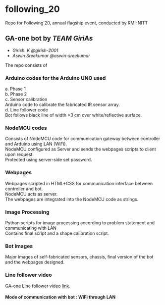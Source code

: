 # following_20
Repo for Following'20, annual flagship event, conducted by RMI-NITT

## GA-one bot by *TEAM GiriAs*

- *Girish. K @girish-2001*
- *Aswin Sreekumar @aswin-sreekumar*

The repo consists of

### Arduino codes for the Arduino UNO used
  a. Phase 1<br />
  b. Phase 2<br />
  c. Sensor calibration<br />
        Arduino code to calibrate the fabricated IR sensor array. <br />
  d. Line follower code<br />
        Bot follows black line of width >3 cm over white/reflective surface.<br />
    
### NodeMCU codes
   Consists of NodeMCU code for communication gateway between controller and Arduino using LAN (WiFi).<br />
   NodeMCU configured as Server and sends the webpages scripts to client upon request.<br />
   Protected using server-side set password.<br />

### Webpages
   Webpages scripted in HTML+CSS for communication interface between controller and bot.<br />
   NodeMCU acts as server.<br />
   The webpages are integrated into the NodeMCU code as strings.<br />

### Image Processing
   Python scripts for image processing according to problem statement and communicating with LAN<br />
   Contains final script and a shape calibration script.<br />

### Bot images
   Major images of self-fabricated sensors, chassis, final version of the bot and the webpages designed.<br />

### Line follower video
   GA-one Line follower video [link](https://drive.google.com/file/d/158Cxl4eY8iHhrx6XS4xw1NNQDg3edp1A/view?usp=sharing/).<br />
   
#### Mode of communication with bot : WiFi through LAN
